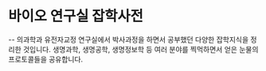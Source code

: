 # 바이오 연구실 잡학사전
-- 
의과학과 유전자교정 연구실에서 박사과정을 하면서 공부했던 다양한 잡학지식을 정리한 것입니다. 생명과학, 생명공학, 생명정보학 등 여러 분야를 찍먹하면서 얻은 눈물의 프로토콜들을 공유합니다.

